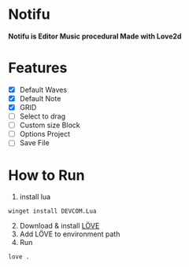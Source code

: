 # Notifu 
**Notifu is Editor Music procedural Made with Love2d**

# Features 
- [x] Default Waves
- [x] Default Note
- [x] GRID
- [ ] Select to drag
- [ ] Custom size Block
- [ ] Options Project
- [ ] Save File

# How to Run 
1. install lua
```
winget install DEVCOM.Lua
```
2. Download & install [LÖVE](https://love2d.org/)
3. Add LÖVE to environment path
4.  Run
```
love .
```
